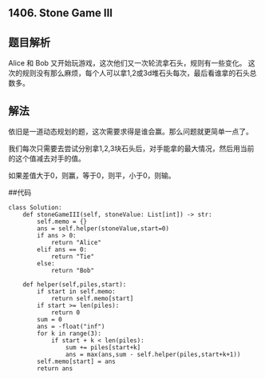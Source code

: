 ## 1406. Stone Game III

## 题目解析
Alice 和 Bob 又开始玩游戏，这次他们又一次轮流拿石头，规则有一些变化。
这次的规则没有那么麻烦，每个人可以拿1,2或3d堆石头每次，最后看谁拿的石头总数多。

## 解法
依旧是一道动态规划的题，这次需要求得是谁会赢。那么问题就更简单一点了。

我们每次只需要去尝试分别拿1,2,3块石头后，对手能拿的最大情况，然后用当前的这个值减去对手的值。

如果差值大于0，则赢，等于0，则平，小于0，则输。

##代码

```
class Solution:
    def stoneGameIII(self, stoneValue: List[int]) -> str:
        self.memo = {} 
        ans = self.helper(stoneValue,start=0)
        if ans > 0:
            return "Alice"
        elif ans == 0:
            return "Tie"
        else:
            return "Bob"
        
    def helper(self,piles,start):
        if start in self.memo:
            return self.memo[start]
        if start >= len(piles):
            return 0
        sum = 0
        ans = -float("inf")
        for k in range(3):
            if start + k < len(piles):
                sum += piles[start+k]
                ans = max(ans,sum - self.helper(piles,start+k+1))
        self.memo[start] = ans
        return ans
```

